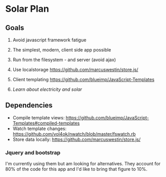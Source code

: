 # Solar Plan

## Goals

1) Avoid javascript framework fatigue

2) The simplest, modern, client side app possible

3) Run from the filesystem - and server (avoid ajax)

4) Use localstorage https://github.com/marcuswestin/store.js/

5) Client templating https://github.com/blueimp/JavaScript-Templates

6) *Learn about electricity and solar*

## Dependencies

* Compile template views:  https://github.com/blueimp/JavaScript-Templates#compiled-templates
* Watch template changes: https://github.com/vol4ok/nwatch/blob/master/fswatch.rb
* Store data locally: https://github.com/marcuswestin/store.js/

### Jquery and bootstrap

I'm currently using them but am looking for alternatives. 
They account for 80% of the code for this app and I'd like to bring that figure to 10%.
